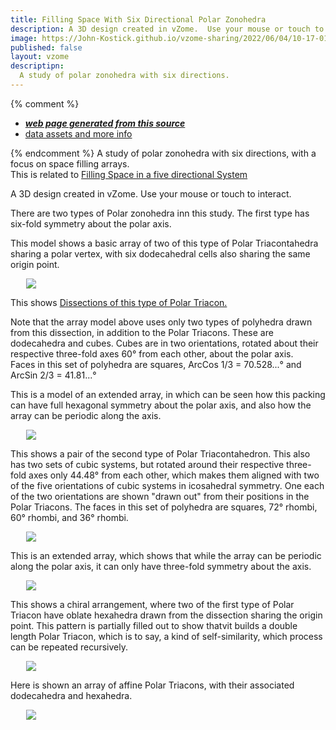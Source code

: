 ```yaml
---
title: Filling Space With Six Directional Polar Zonohedra
description: A 3D design created in vZome.  Use your mouse or touch to interact.
image: https://John-Kostick.github.io/vzome-sharing/2022/06/04/10-17-01-Polar-Triacon-array/Polar-Triacon-array.png
published: false
layout: vzome
descriptipn:
  A study of polar zonohedra with six directions.
---
```


{% comment %}
 - [***web page generated from this source***](<https://John-Kostick.github.io/vzome-sharing/2022/06/04/Polar-Triacon-array-10-17-01.html>)
 - [data assets and more info](<https://github.com/John-Kostick/vzome-sharing/tree/main/2022/06/04/10-17-01-Polar-Triacon-array/>)
 
{% endcomment %}
A study of polar zonohedra with six directions, with a focus on space filling arrays.  
This is related to [Filling Space in a five directional System](https://john-kostick.github.io/vzome-sharing/2022/05/31/RI-dissection-16-28-18.html)

A 3D design created in vZome.  Use your mouse or touch to interact. 

There are two types of Polar zonohedra inn this study.  The first type has six-fold symmetry about the polar axis.  

This model shows a basic array of two of this type of Polar Triacontahedra sharing a polar vertex, with six dodecahedral cells also sharing the same origin point.  

<vzome-viewer style="width: 87%; height: 60vh; margin: 5%"
       src="https://John-Kostick.github.io/vzome-sharing/2022/06/04/10-17-01-Polar-Triacon-array/Polar-Triacon-array.vZome" >
  <img src="https://John-Kostick.github.io/vzome-sharing/2022/06/04/10-17-01-Polar-Triacon-array/Polar-Triacon-array.png" />
</vzome-viewer>

This shows [Dissections of this type of Polar Triacon.](https://skfb.ly/ouqn7)

Note that the array model above uses only two types of polyhedra drawn from this dissection, in addition to the Polar Triacons. These are dodecahedra and cubes.  Cubes are in two orientations, rotated about their respective three-fold axes 60° from each other, about the polar axis.   
Faces in this set of polyhedra are squares, ArcCos 1/3 = 70.528...° and ArcSin 2/3 = 41.81...° 

This is a model of an extended array, in which can be seen how this packing can have full hexagonal symmetry about the polar axis, and also how the array can be periodic along the axis.   

<vzome-viewer style="width: 87%; height: 60vh; margin: 5%"
      src="https://John-Kostick.github.io/vzome-sharing/2022/06/05/08-38-08-Polar-triacon-array/Polar-triacon-array.vZome" >
 <img src="https://John-Kostick.github.io/vzome-sharing/2022/06/05/08-38-08-Polar-triacon-array/Polar-triacon-array.png" />
</vzome-viewer>

This shows a pair of the second type of Polar Triacontahedron.  This also has two sets of cubic systems, but rotated around their respective three-fold axes only 44.48° from each other, which makes them aligned with two of the five orientations of cubic systems in icosahedral symmetry. One each of the two orientations are shown "drawn out" from their positions in the Polar Triacons. The faces in this set of polyhedra are squares, 72° rhombi, 60° rhombi, and 36° rhombi.    


<vzome-viewer style="width: 87%; height: 60vh; margin: 5%"
      src="https://John-Kostick.github.io/vzome-sharing/2022/06/05/08-56-50-Polar-Triacon-Type-2-pair/Polar-Triacon-Type-2-pair.vZome" >
 <img src="https://John-Kostick.github.io/vzome-sharing/2022/06/05/08-56-50-Polar-Triacon-Type-2-pair/Polar-Triacon-Type-2-pair.png" />
</vzome-viewer>

This is an extended array, which shows that while the array can be periodic along the polar axis, it can only have three-fold symmetry about the axis.

<vzome-viewer style="width: 87%; height: 60vh; margin: 5%"
      src="https://John-Kostick.github.io/vzome-sharing/2022/06/05/08-53-48-Polar-Triacon-type-2-array/Polar-Triacon-type-2-array.vZome" >
 <img src="https://John-Kostick.github.io/vzome-sharing/2022/06/05/08-53-48-Polar-Triacon-type-2-array/Polar-Triacon-type-2-array.png" />
</vzome-viewer>

This shows a chiral arrangement, where two of the first type of Polar Triacon have oblate hexahedra drawn from the dissection sharing the origin point.  This pattern is partially filled out to show thatvit builds a double length Polar Triacon, which is to say, a kind of self-similarity, which process can be repeated recursively.  

<vzome-viewer style="width: 87%; height: 60vh; margin: 5%"
      src="https://John-Kostick.github.io/vzome-sharing/2022/06/05/09-23-18-Polar-Triacon-Self-Similar/Polar-Triacon-Self-Similar.vZome" >
 <img src="https://John-Kostick.github.io/vzome-sharing/2022/06/05/09-23-18-Polar-Triacon-Self-Similar/Polar-Triacon-Self-Similar.png" />
</vzome-viewer>

Here is shown an array of affine Polar Triacons, with their associated dodecahedra and hexahedra.

<vzome-viewer style="width: 87%; height: 60vh; margin: 5%"
      src="https://John-Kostick.github.io/vzome-sharing/2022/06/05/09-42-40-Affine-six-directional-array/Affine-six-directional-array.vZome" >
 <img src="https://John-Kostick.github.io/vzome-sharing/2022/06/05/09-42-40-Affine-six-directional-array/Affine-six-directional-array.png" />
</vzome-viewer>

